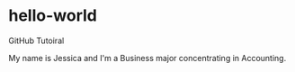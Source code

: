 # hello-world
GitHub Tutoiral

My name is Jessica and I'm a Business major concentrating in Accounting.
